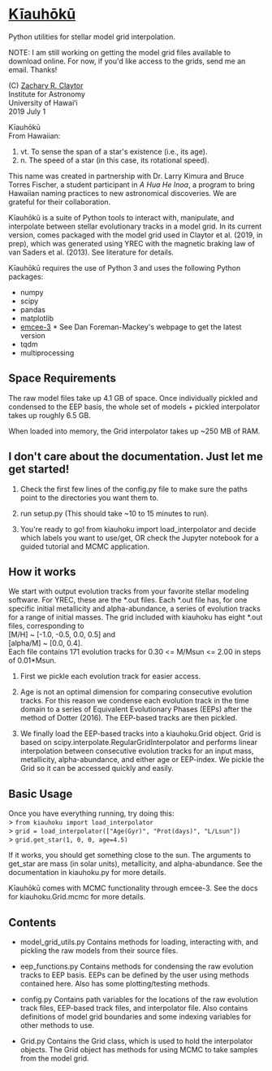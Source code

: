 # [Kīauhōkū][kiauhoku github]

Python utilities for stellar model grid interpolation.

NOTE: I am still working on getting the model grid files available to download online. For now, if you'd like access to the grids, send me an email. Thanks!

(C) [Zachary R. Claytor][zclaytor]  
Institute for Astronomy  
University of Hawaiʻi  
2019 July 1  

Kīauhōkū  
From Hawaiian:  
1. vt. To sense the span of a star's existence (i.e., its age).  
2. n. The speed of a star (in this case, its rotational speed).  

This name was created in partnership with Dr. Larry Kimura and Bruce Torres Fischer, a student participant in *A Hua He Inoa*, a program to bring Hawaiian naming practices to new astronomical discoveries. We are grateful for their collaboration.

Kīauhōkū is a suite of Python tools to interact with, manipulate, and interpolate between stellar evolutionary tracks in a model grid. In its current version, comes packaged with the model grid used in Claytor et al. (2019, in prep), which was generated using YREC with the magnetic braking law of van Saders et al. (2013). See literature for details.

Kīauhōkū requires the use of Python 3 and uses the following Python packages:  
- numpy  
- scipy  
- pandas  
- matplotlib  
- [emcee-3][emcee] * See Dan Foreman-Mackey's webpage to get the latest version  
- tqdm  
- multiprocessing  


## Space Requirements
The raw model files take up 4.1 GB of space. Once individually pickled and condensed to the EEP basis, the whole set of models + pickled interpolator takes up roughly 6.5 GB.

When loaded into memory, the Grid interpolator takes up ~250 MB of RAM.


## I don't care about the documentation. Just let me get started!
1. Check the first few lines of the config.py file to make sure the paths point to the directories you want them to.

2. run setup.py (This should take ~10 to 15 minutes to run).

3. You're ready to go! from kiauhoku import load_interpolator and decide which labels you want to use/get, OR check the Jupyter notebook for a guided tutorial and MCMC application.


## How it works

We start with output evolution tracks from your favorite stellar modeling software. For YREC, these are the \*.out files. Each \*.out file has, for one specific initial metallicity and alpha-abundance, a series of evolution tracks for a range of initial masses. The grid included with kiauhoku has eight \*.out files, corresponding to  
[M/H] ~ [-1.0, -0.5, 0.0, 0.5] and  
[alpha/M] ~ [0.0, 0.4].  
Each file contains 171 evolution tracks for 0.30 <= M/Msun <= 2.00 in steps of 0.01\*Msun.

1. First we pickle each evolution track for easier access.

2. Age is not an optimal dimension for comparing consecutive evolution tracks. For this reason we condense each evolution track in the time domain to a series of Equivalent Evolutionary Phases (EEPs) after the method of Dotter (2016). The EEP-based tracks are then pickled.

3. We finally load the EEP-based tracks into a kiauhoku.Grid object. Grid is based on scipy.interpolate.RegularGridInterpolator and performs linear interpolation between consecutive evolution tracks for an input mass, metallicity, alpha-abundance, and either age or EEP-index. We pickle the Grid so it can be accessed quickly and easily.


## Basic Usage

Once you have everything running, try doing this:  
    > `from kiauhoku import load_interpolator`  
    > `grid = load_interpolator(["Age(Gyr)", "Prot(days)", "L/Lsun"])`  
    > `grid.get_star(1, 0, 0, age=4.5)`  

If it works, you should get something close to the sun. The arguments to get_star are mass (in solar units), metallicity, and alpha-abundance. See the documentation in kiauhoku.py for more details.

Kīauhōkū comes with MCMC functionality through emcee-3. See the docs for kiauhoku.Grid.mcmc for more details.


## Contents

- model_grid_utils.py
  Contains methods for loading, interacting with, and pickling the raw models from their source files.

- eep_functions.py
  Contains methods for condensing the raw evolution tracks to EEP basis. EEPs can be defined by the user using methods contained here. Also has some plotting/testing methods.

- config.py
  Contains path variables for the locations of the raw evolution track files, EEP-based track files, and interpolator file. Also contains definitions of model grid boundaries and some indexing variables for other methods to use.

- Grid.py
  Contains the Grid class, which is used to hold the interpolator objects. The Grid object has methods for using MCMC to take samples from the model grid.
  
   
[kiauhoku github]: https://github.com/zclaytor/kiauhoku
[zclaytor]: https://zclaytor.github.io
[emcee]: https://emcee.readthedocs.io/en/latest/
